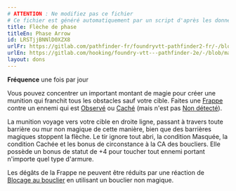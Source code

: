 ```yaml
---
# ATTENTION : Ne modifiez pas ce fichier
# Ce fichier est généré automatiquement par un script d'après les données du module Foundry VTT officiel et de sa traduction
title: Flèche de phase
titleEn: Phase Arrow
id: LRSTjjBNNlD0XZX8
urlFr: https://gitlab.com/pathfinder-fr/foundryvtt-pathfinder2-fr/-/blob/master/data/feats/LRSTjjBNNlD0XZX8.htm
urlEn: https://gitlab.com/hooking/foundry-vtt---pathfinder-2e/-/blob/master/packs/data/feats.db/phase-arrow.json
layout: dons
---
```

**Fréquence** une fois par jour

Vous pouvez concentrer un important montant de magie pour créer une munition qui franchit tous les obstacles sauf votre cible. Faites une [Frappe](../actions/frapper.html) contre un ennemi qui est [Observé](../conditions/observé.html) ou [Caché](../conditions/caché.html) (mais n'est pas [Non détecté](../conditions/non-détecté.html)).

La munition voyage vers votre cible en droite ligne, passant à travers toute barrière ou mur non magique de cette manière, bien que des barrières magiques stoppent la flèche. Le tir ignore tout abri, la condition Masquée, la condition Cachée et les bonus de circonstance à la CA des boucliers. Elle possède un bonus de statut de +4 pour toucher tout ennemi portant n'importe quel type d'armure.

Les dégâts de la Frappe ne peuvent être réduits par une réaction de [Blocage au bouclier](blocage-au-bouclier.html) en utilisant un bouclier non magique.
